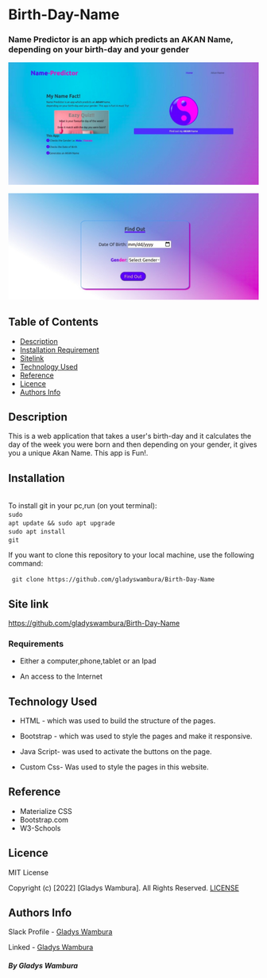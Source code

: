 # Birth-Day-Name

### Name Predictor is an app which predicts an AKAN Name, depending on your birth-day and your gender

![alt text](./Images/image11.jpeg)

![alt text](./Images/image12.jpeg)


## Table of Contents

+ [Description](#description)
+ [Installation Requirement](#Installation)
+ [Sitelink](#Name-predictor)
+ [Technology Used](#technology-used)
+ [Reference](#reference)
+ [Licence](#licence)
+ [Authors Info](#author-Info)

## Description
<p>This is a web application that takes a user's birth-day and it calculates the day of the week you were born and then depending on your gender, it gives you a unique Akan Name. This app is Fun!.</p>


## Installation
<br>To install git in your pc,run (on yout terminal):<br>
<code>sudo apt update && sudo apt upgrade</code><br>
<code>sudo apt install git</code>
<p>If you want to clone this repository to your local machine, use the following command:</p>
<p><code> git clone https://github.com/gladyswambura/Birth-Day-Name</code></p>

## Site link
https://github.com/gladyswambura/Birth-Day-Name

### Requirements

* Either a computer,phone,tablet or an Ipad

* An access to the Internet

## Technology Used
* HTML - which was used to build the structure of the pages.

* Bootstrap - which was used to style the pages and make it responsive.

* Java Script- was used to activate the buttons on the page.

* Custom Css- Was used to style the pages in this website.

## Reference
* Materialize CSS
* Bootstrap.com
* W3-Schools

##

## Licence

MIT License

Copyright (c) [2022] [Gladys Wambura]. All Rights Reserved.
<a href="./LICENSE"> LICENSE</a>


## Authors Info

Slack Profile - [Gladys Wambura](https://stackoverflow.com/users/18241026/gladys-wahito?tab=profile)

Linked - [Gladys Wambura](https://www.linkedin.com/in/gladys-wahito-3480a01ab/)


##### By Gladys Wambura 

